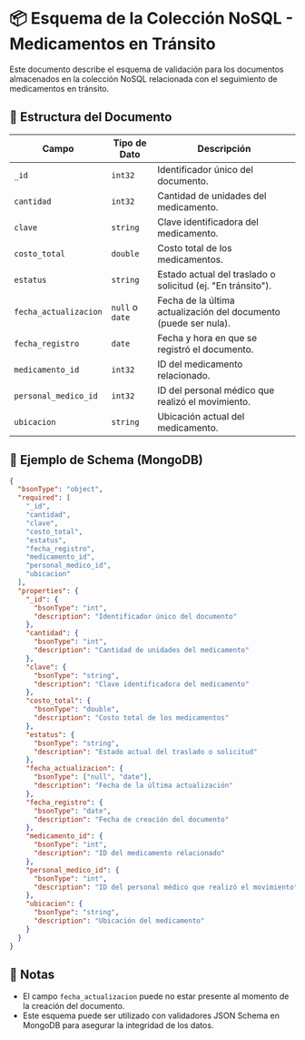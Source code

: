 
# 📦 Esquema de la Colección NoSQL - Medicamentos en Tránsito

Este documento describe el esquema de validación para los documentos almacenados en la colección NoSQL relacionada con el seguimiento de medicamentos en tránsito.

## 📄 Estructura del Documento

| Campo                | Tipo de Dato     | Descripción                                                                 |
|---------------------|------------------|-----------------------------------------------------------------------------|
| `_id`               | `int32`          | Identificador único del documento.                                         |
| `cantidad`          | `int32`          | Cantidad de unidades del medicamento.                                      |
| `clave`             | `string`         | Clave identificadora del medicamento.                                      |
| `costo_total`       | `double`         | Costo total de los medicamentos.                                           |
| `estatus`           | `string`         | Estado actual del traslado o solicitud (ej. "En tránsito").                |
| `fecha_actualizacion` | `null` o `date` | Fecha de la última actualización del documento (puede ser nula).          |
| `fecha_registro`    | `date`           | Fecha y hora en que se registró el documento.                              |
| `medicamento_id`    | `int32`          | ID del medicamento relacionado.                                            |
| `personal_medico_id`| `int32`          | ID del personal médico que realizó el movimiento.                          |
| `ubicacion`         | `string`         | Ubicación actual del medicamento.                                          |

## 🧪 Ejemplo de Schema (MongoDB)

```json
{
  "bsonType": "object",
  "required": [
    "_id",
    "cantidad",
    "clave",
    "costo_total",
    "estatus",
    "fecha_registro",
    "medicamento_id",
    "personal_medico_id",
    "ubicacion"
  ],
  "properties": {
    "_id": {
      "bsonType": "int",
      "description": "Identificador único del documento"
    },
    "cantidad": {
      "bsonType": "int",
      "description": "Cantidad de unidades del medicamento"
    },
    "clave": {
      "bsonType": "string",
      "description": "Clave identificadora del medicamento"
    },
    "costo_total": {
      "bsonType": "double",
      "description": "Costo total de los medicamentos"
    },
    "estatus": {
      "bsonType": "string",
      "description": "Estado actual del traslado o solicitud"
    },
    "fecha_actualizacion": {
      "bsonType": ["null", "date"],
      "description": "Fecha de la última actualización"
    },
    "fecha_registro": {
      "bsonType": "date",
      "description": "Fecha de creación del documento"
    },
    "medicamento_id": {
      "bsonType": "int",
      "description": "ID del medicamento relacionado"
    },
    "personal_medico_id": {
      "bsonType": "int",
      "description": "ID del personal médico que realizó el movimiento"
    },
    "ubicacion": {
      "bsonType": "string",
      "description": "Ubicación del medicamento"
    }
  }
}
```

## 📌 Notas

- El campo `fecha_actualizacion` puede no estar presente al momento de la creación del documento.
- Este esquema puede ser utilizado con validadores JSON Schema en MongoDB para asegurar la integridad de los datos.
